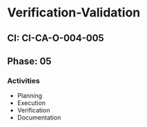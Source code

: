 # Verification-Validation

## CI: CI-CA-O-004-005
## Phase: 05

### Activities
- Planning
- Execution
- Verification
- Documentation
